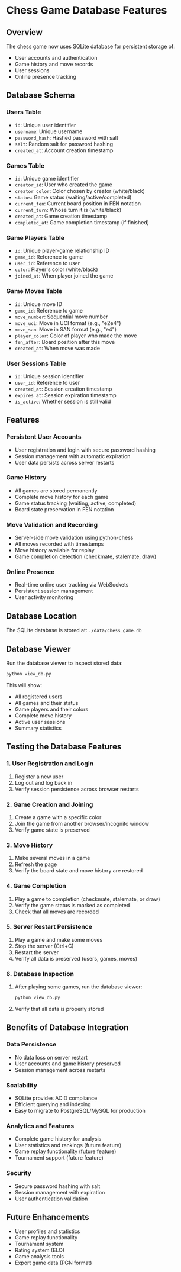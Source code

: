 # Chess Game Database Features

## Overview
The chess game now uses SQLite database for persistent storage of:
- User accounts and authentication
- Game history and move records
- User sessions
- Online presence tracking

## Database Schema

### Users Table
- `id`: Unique user identifier
- `username`: Unique username
- `password_hash`: Hashed password with salt
- `salt`: Random salt for password hashing
- `created_at`: Account creation timestamp

### Games Table
- `id`: Unique game identifier
- `creator_id`: User who created the game
- `creator_color`: Color chosen by creator (white/black)
- `status`: Game status (waiting/active/completed)
- `current_fen`: Current board position in FEN notation
- `current_turn`: Whose turn it is (white/black)
- `created_at`: Game creation timestamp
- `completed_at`: Game completion timestamp (if finished)

### Game Players Table
- `id`: Unique player-game relationship ID
- `game_id`: Reference to game
- `user_id`: Reference to user
- `color`: Player's color (white/black)
- `joined_at`: When player joined the game

### Game Moves Table
- `id`: Unique move ID
- `game_id`: Reference to game
- `move_number`: Sequential move number
- `move_uci`: Move in UCI format (e.g., "e2e4")
- `move_san`: Move in SAN format (e.g., "e4")
- `player_color`: Color of player who made the move
- `fen_after`: Board position after this move
- `created_at`: When move was made

### User Sessions Table
- `id`: Unique session identifier
- `user_id`: Reference to user
- `created_at`: Session creation timestamp
- `expires_at`: Session expiration timestamp
- `is_active`: Whether session is still valid

## Features

### Persistent User Accounts
- User registration and login with secure password hashing
- Session management with automatic expiration
- User data persists across server restarts

### Game History
- All games are stored permanently
- Complete move history for each game
- Game status tracking (waiting, active, completed)
- Board state preservation in FEN notation

### Move Validation and Recording
- Server-side move validation using python-chess
- All moves recorded with timestamps
- Move history available for replay
- Game completion detection (checkmate, stalemate, draw)

### Online Presence
- Real-time online user tracking via WebSockets
- Persistent session management
- User activity monitoring

## Database Location
The SQLite database is stored at: `./data/chess_game.db`

## Database Viewer
Run the database viewer to inspect stored data:
```bash
python view_db.py
```

This will show:
- All registered users
- All games and their status
- Game players and their colors
- Complete move history
- Active user sessions
- Summary statistics

## Testing the Database Features

### 1. User Registration and Login
1. Register a new user
2. Log out and log back in
3. Verify session persistence across browser restarts

### 2. Game Creation and Joining
1. Create a game with a specific color
2. Join the game from another browser/incognito window
3. Verify game state is preserved

### 3. Move History
1. Make several moves in a game
2. Refresh the page
3. Verify the board state and move history are restored

### 4. Game Completion
1. Play a game to completion (checkmate, stalemate, or draw)
2. Verify the game status is marked as completed
3. Check that all moves are recorded

### 5. Server Restart Persistence
1. Play a game and make some moves
2. Stop the server (Ctrl+C)
3. Restart the server
4. Verify all data is preserved (users, games, moves)

### 6. Database Inspection
1. After playing some games, run the database viewer:
   ```bash
   python view_db.py
   ```
2. Verify that all data is properly stored

## Benefits of Database Integration

### Data Persistence
- No data loss on server restart
- User accounts and game history preserved
- Session management across restarts

### Scalability
- SQLite provides ACID compliance
- Efficient querying and indexing
- Easy to migrate to PostgreSQL/MySQL for production

### Analytics and Features
- Complete game history for analysis
- User statistics and rankings (future feature)
- Game replay functionality (future feature)
- Tournament support (future feature)

### Security
- Secure password hashing with salt
- Session management with expiration
- User authentication validation

## Future Enhancements
- User profiles and statistics
- Game replay functionality
- Tournament system
- Rating system (ELO)
- Game analysis tools
- Export game data (PGN format) 